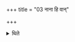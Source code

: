 +++
title = "03 नाना हि वान्"

+++

<details><summary>थिते</summary>

नाना हि वां देवहितं सदः कृतमिति सर्वेषामेका पुरोरुगेका पुरोऽनुवाक्यैकः प्रैष एका याज्या ३
</details>
